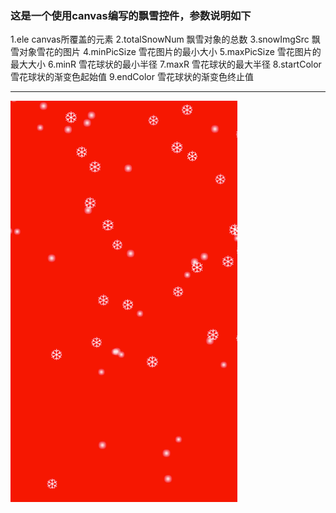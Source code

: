 ### 这是一个使用canvas编写的飘雪控件，参数说明如下
1.ele	canvas所覆盖的元素
2.totalSnowNum	飘雪对象的总数
3.snowImgSrc		飘雪对象雪花的图片
4.minPicSize		雪花图片的最小大小
5.maxPicSize		雪花图片的最大大小
6.minR			雪花球状的最小半径
7.maxR			雪花球状的最大半径
8.startColor		雪花球状的渐变色起始值
9.endColor		雪花球状的渐变色终止值

*****

![图片木有找到](img/show.gif)
